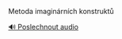 
Metoda imaginárních konstruktů

[🔊 Poslechnout audio](/data/7-paragraphs/audio/chapter_47/para_008-Metoda-imaginrnch-konstrukt.mp3)
